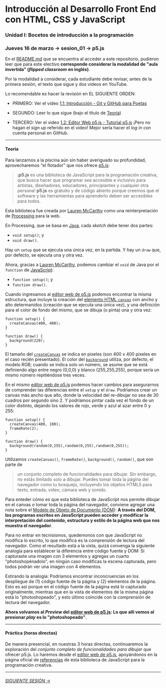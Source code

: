 # Introducción al Desarrollo Front End con HTML, CSS y JavaScript

### Unidad I: Bocetos de introducción a la programación

### Jueves 16 de marzo → sesion_01 → p5.js

En el [README.md](https://github.com/profesorfaco/front-2023-1#readme) que se encuentra al acceder a este repositorio, pudieron leer que para este electivo **corresponde considerar la modalidad de "aula invertida" (*flipped classroom* en inglés)**. 

Por la modalidad a considerar, cada estudiante debe revisar, antes de la primera sesión, el texto que sigue y dos videos en YouTube. 

Lo recomendable es hacer la revisión en EL SIGUIENTE ORDEN:

- PRIMERO: Ver el video [1.1: Introducción - Git y GitHub para Poetas](https://youtu.be/BCQHnlnPusY)

- SEGUNDO: Leer lo que sigue (bajo el título de [Teoría](#teor%C3%ADa))

- TERCERO: Ver el video [1.2: Editor Web p5.js - Tutorial p5.js](https://youtu.be/MXs1cOlidWs) ¡Pero no hagan el *sign up* referido en el video! Mejor sería hacer el *log in* con cuenta personal en GitHub. 

- - - - - - - - 

#### Teoría

Para lanzarnos a la piscina aún sin haber averiguado su profundidad, aprovecharemos "el flotador" que nos ofrece [p5.js](https://p5js.org/es/):

> ¡**p5.js** es una biblioteca de JavaScript para la programación creativa, que busca hacer que programar sea accesible e inclusivo para artistas, diseñadores, educadores, principiantes y cualquier otra persona! **p5.js** es gratuito y de código abierto porque creemos que el software y las herramientas para aprenderlo deben ser accesibles para todos.

Esta biblioteca fue creada por [Lauren McCarthy](http://lauren-mccarthy.com/) como una reinterpretación de [Processing](https://processing.org/) para la web. 

En Processing, que se basa en [Java](https://es.wikipedia.org/wiki/Java_(lenguaje_de_programaci%C3%B3n)), cada *sketch* debe tener dos partes:

- `void setup()`; y 
- `void draw()`. 
 
Hay un `setup` que se ejecuta una única vez, en la partida. Y hay un `draw` que, por defecto, se ejecuta una y otra vez. 

Ahora, gracias a [Lauren McCarthy](http://lauren-mccarthy.com/), podemos cambiar el `void` de Java por el `function` de [JavaScript](https://es.wikipedia.org/wiki/JavaScript):

- `function setup()`; y 
- `function draw()`. 

Cuando ingresamos al [editor web de p5.js](https://editor.p5js.org/) podemos encontrar la misma estructura, que incluye la creación del [elemento HTML `canvas`](https://developer.mozilla.org/es/docs/Web/HTML/Element/canvas) con ancho y alto determanidos (creación que se ejecuta una única vez), y una definición para el color de fondo del mismo, que se dibuja (o pinta) una y otra vez:

```
function setup() {
  createCanvas(400, 400);
}

function draw() {
  background(220);
}
```

El tamaño del [`createCanvas`](https://p5js.org/es/reference/#/p5/createCanvas) se indica en pixeles (son 400 x 400 pixeles en el caso recién presentado). El color del [`background`](https://p5js.org/es/reference/#/p5/background) utiliza, por defecto, el modelo RGB; cuando se indica solo un número, se asume que se está definiendo algo entre negro (0,0,0) y blanco (255,255,255), porque sería un mismo número repitiéndose tres veces.

En el mismo [editor web de p5.js](https://editor.p5js.org/) podemos hacer cambios para asegurarnos de comprender las diferencias entre el `setup` y el `draw`. Podríamos crear un canvas más ancho que alto, donde la velocidad del re-dibujar no sea de 30 cuadros por segundo sino 2. Y podríamos pintar cada vez el fondo de un color distinto, dejando los valores de rojo, verde y azul al azar entre 0 y 255:

```
function setup() {
  createCanvas(400, 100);
  frameRate(2);
}

function draw() {
  background(random(0,255),random(0,255),random(0,255));
}
```

Utilizamos `createCanvas()`, `frameRate()`, `background()`, `random()`, que son parte de

> un conjunto completo de funcionalidades para dibujar. Sin embargo, no estás limitado solo a dibujar. Puedes tomar toda la página del navegador como tu bosquejo, incluyendo los objetos HTML5 para texto, entrada, video, cámara web y sonido.

Para enteder cómo es que esta biblioteca de JavaScript nos permite dibujar en el canvas o tomar toda la página del navegador, conviene agregar una nota sobre el [Modelo de Objeto de Documento (DOM)](https://developer.mozilla.org/es/docs/Glossary/DOM): **A través del DOM, los programas escritos en JavaScript pueden acceder y modificar la interpretación del contenido, estructura y estilo de la página web que nos muestra el navegador**. 

Para no entrar en tecnisismos, quedemonos con que JavaScript no modifica lo escrito, lo que modifica es la comprensión de lectura del navegador. Como el resultado está a la vista, quizá convenga la siguiente analogía para establecer la diferencia entre código fuente y DOM: Si capturaste una imagen con 3 elementos y agregas un cuarto "photoshopénadolo", en ningún caso modificas la escena capturada, pero todos podrán ver una imagen con 4 elementos. 

Estirando la analogía: Podríamos encontrar inconcruencias en los despliegue de (1) código fuente de la página y (2) elementos de la página. Esto es así porque en el código fuente de la página está lo capturado originalmente, mientras que en la vista de elementos de la misma página está lo "photoshopeado", y esto último coincide con la comprensión de lectura del navegador.

**Ahora volvamos al *Preview* del [editor web de p5.js](https://editor.p5js.org/): Lo que allí vemos al presionar *play* es lo "photoshopeado"**.

- - - - - - - - - - - - -

#### Práctica (horas directas)

De manera presencial, en nuestras 3 horas directas, continuaremos la exploración del *conjunto completo de funcionalidades para dibujar* que ofrecer p5.js. Lo haremos desde el [editor web de p5.js](https://editor.p5js.org/), apoyándonos en la página oficial de [referencias](https://p5js.org/es/reference/) de esta biblioteca de JavaScript para la programación creativa.

- - - - - - - 

###### [SIGUIENTE SESIÓN →](https://github.com/profesorfaco/front-2023-1/tree/main/sesion_02)
